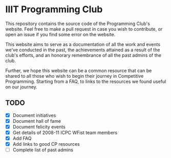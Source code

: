 # IIIT Programming Club

This repository contains the source code of the Programming Club's website. Feel free to make a pull request in case you wish to contribute, or open an issue if you find some error on the website.

This website aims to serve as a documentation of all the work and events we've conducted in the past, the achievements attained as a result of the club's efforts, and an honorary remembrance of all the past admins of the club.

Further, we hope this website can be a common resource that can be shared to all those who wish to begin their journey in Competitive Programming. Starting from a FAQ, to links to the resources we found useful on our journey. 

## TODO

- [x] Document initiatives
- [x] Document hall of fame
- [x] Document felicity events
- [x] Get details of 2008-11 ICPC WFist team members
- [x] Add FAQ
- [x] Add links to good CP resources
- [ ] Complete list of past admins
